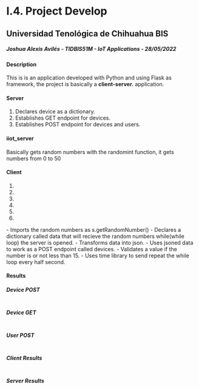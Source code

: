 <h1>I.4. Project Develop</h1>
<h2>Universidad Tenológica de Chihuahua BIS</h2>
<h5><i>Joshua Alexis Avilés - TIDBIS51M - IoT Applications - 28/05/2022</i></h5>

<h4>Description</h4>
<p>This is is an application developed with Python and using Flask as framework, the project is basically a <b>client-server.</b> application.</p>

<h4>Server</h4>
<ol type=”A”>
  <li>Declares device as a dictionary.</li>
  <li>Establishes GET endpoint for devices.</li>
  <li>Establishes POST endpoint for devices and users.</li>
</ol>

<h4>iiot_server</h4>
<p>Basically gets random numbers with the randomint function, it gets numbers from 0 to 50</p>

<h4>Client</h4>
<ol type=”A”>
  <li></li>
  <li></li>
  <li></li>
  <li></li>
  <li></li>
  <li></li>
</ol>
- Imports the random numbers as s.getRandomNumber()
- Declares a dictionary called data that will recieve the random numbers while(while loop) the server is opened.
- Transforms data into json.
- Uses jsoned data to work as a POST endpoint called devices.
- Validates a value if the number is or not less than 15.
- Uses time library to send repeat the while loop every half second.

<h4>Results</h4>

<h5>Device POST</h5>
<img src=""/>

<h5>Device GET</h5>
<img src=""/>

<h5>User POST</h5>
<img src=""/>

<h5>Client Results</h5>
<img src=""/>

<h5>Server Results</h5>
<img src=""/>
